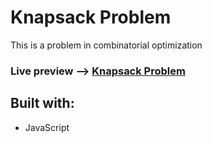 # Knapsack Problem
This is a problem in combinatorial optimization

### Live preview --> [Knapsack Problem](https://romuriy.github.io/Knapsack-Problem/)

## Built with:

* JavaScript
